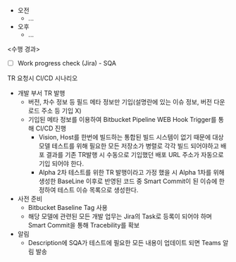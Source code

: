 - 오전
	- ...
- 오후
	- ...

<수행 경과>
- [ ] Work progress check (Jira) - SQA

TR 요청시 CI/CD 시나리오
- 개발 부서 TR 발행
	- 버전, 차수 정보 등 필드 메타 정보만 기입(설명란에 있는 이슈 정보, 버전 다운로드 주소 등 기입 X)
    - 기입된 메타 정보를 이용하여 Bitbucket Pipeline WEB Hook Trigger를 통해 CI/CD 진행
        - Vision, Host를 한번에 빌드하는 통합된 빌드 시스템이 없기 때문에 대상 모델 테스트를 위해 필요한 모든 저장소가 병렬로 각각 빌드 되어야하고 배포 결과를 기존 TR발행 시 수동으로 기입했던 배포 URL 주소가 자동으로 기입 되어야 한다.
        - Alpha 2차 테스트를 위한 TR 발행이라고 가정 했을 시 Alpha 1차를 위해 생성한 BaseLine 이후로 반영된 코드 중 Smart Commit이 된 이슈에 한정하여 테스트 이슈 목록으로 생성한다.
- 사전 준비
    - Bitbucket Baseline Tag 사용
    - 해당 모델에 관련된 모든 개발 업무는 Jira의 Task로 등록이 되어야 하며 Smart Commit을 통해 Tracebility를 확보
- 알림
    - Description에 SQA가 테스트에 필요한 모든 내용이 업데이트 되면 Teams 알림 발송